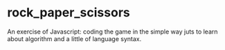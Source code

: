 # rock_paper_scissors

An exercise of Javascript: coding the game in the simple way juts to learn about algorithm and a little of language syntax.